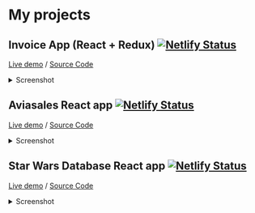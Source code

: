 # My projects

## Invoice App (React + Redux) [![Netlify Status](https://api.netlify.com/api/v1/badges/73723159-b9b0-4acf-9e24-f51ccdd9cde0/deploy-status)](https://app.netlify.com/sites/invoice-app/deploys)
[Live demo](https://invoice-app.netlify.com/) / [Source Code](https://github.com/fast1sh/invoice-app)
<details>
  <summary>Screenshot</summary>
  
![Screenshot 1](https://i.imgur.com/nMMWOGo.png)
</details>

## Aviasales React app [![Netlify Status](https://api.netlify.com/api/v1/badges/01dab959-d472-4bc6-ad5d-37554236012d/deploy-status)](https://app.netlify.com/sites/aviasales/deploys)
[Live demo](https://aviasales.netlify.com/) / [Source Code](https://github.com/fast1sh/aviasales)
<details>
  <summary>Screenshot</summary>
  
![Screenshot 1](https://i.imgur.com/OOiR7OB.png)
</details>

## Star Wars Database React app [![Netlify Status](https://api.netlify.com/api/v1/badges/55552075-7957-4ad4-a67a-88513c62e8f9/deploy-status)](https://app.netlify.com/sites/star-db/deploys)
[Live demo](https://star-db.netlify.com/) / [Source Code](https://github.com/fast1sh/star-db)
<details>
  <summary>Screenshot</summary>
  
![Screenshot 1](https://i.imgur.com/bKEdf7V.png)
</details>
